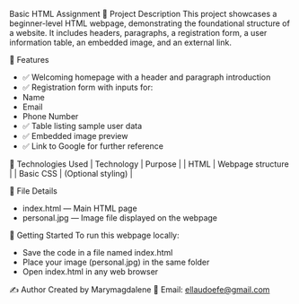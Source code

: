 Basic HTML Assignment
📄 Project Description
This project showcases a beginner-level HTML webpage, demonstrating the foundational structure of a website. It includes headers, paragraphs, a registration form, a user information table, an embedded image, and an external link.

🔧 Features
- ✅ Welcoming homepage with a header and paragraph introduction
- ✅ Registration form with inputs for:
- Name
- Email
- Phone Number
- ✅ Table listing sample user data
- ✅ Embedded image preview
- ✅ Link to Google for further reference

🧰 Technologies Used
| Technology | Purpose | 
| HTML | Webpage structure | 
| Basic CSS | (Optional styling) | 



📁 File Details
- index.html — Main HTML page
- personal.jpg — Image file displayed on the webpage

🚀 Getting Started
To run this webpage locally:
- Save the code in a file named index.html
- Place your image (personal.jpg) in the same folder
- Open index.html in any web browser

✍️ Author
Created by Marymagdalene
📧 Email: ellaudoefe@gmail.com


